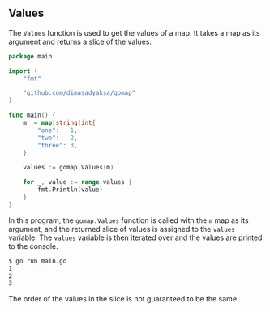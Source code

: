 ## Values

The `Values` function is used to get the values of a map.
It takes a map as its argument and returns a slice of the values.

```go
package main

import (
	"fmt"

	"github.com/dimasadyaksa/gomap"
)

func main() {
	m := map[string]int{
		"one":   1,
		"two":   2,
		"three": 3,
	}

	values := gomap.Values(m)

	for _, value := range values {
		fmt.Println(value)
	}
}

```

In this program, the `gomap.Values` function is called with the `m` map
as its argument, and the returned slice of values is assigned to the `values` variable.
The `values` variable is then iterated over and the values are printed to the console.

```bash
$ go run main.go
1
2
3
```

The order of the values in the slice is not guaranteed to be the same.
